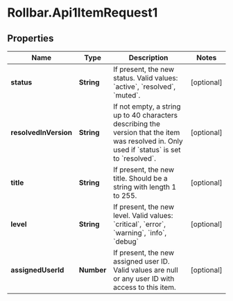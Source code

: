 # Rollbar.Api1ItemRequest1

## Properties

Name | Type | Description | Notes
------------ | ------------- | ------------- | -------------
**status** | **String** | If present, the new status. Valid values: &#x60;active&#x60;, &#x60;resolved&#x60;, &#x60;muted&#x60;. | [optional] 
**resolvedInVersion** | **String** | If not empty, a string up to 40 characters describing the version that the item was resolved in. Only used if &#x60;status&#x60; is set to &#x60;resolved&#x60;. | [optional] 
**title** | **String** | If present, the new title. Should be a string with length 1 to 255. | [optional] 
**level** | **String** | If present, the new level. Valid values: &#x60;critical&#x60;, &#x60;error&#x60;, &#x60;warning&#x60;, &#x60;info&#x60;, &#x60;debug&#x60; | [optional] 
**assignedUserId** | **Number** | If present, the new assigned user ID. Valid values are null or any user ID with access to this item. | [optional] 


